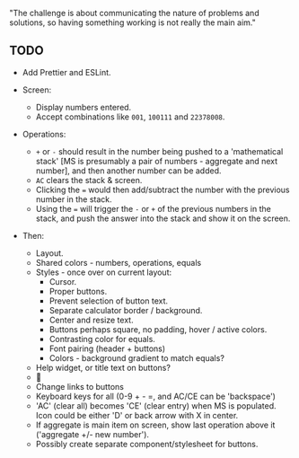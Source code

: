 "The challenge is about communicating the nature of problems and solutions, so having something working is not really the main aim."

## TODO

- Add Prettier and ESLint.
- Screen:
  - Display numbers entered.
  - Accept combinations like `001`, `100111` and `22378008`.
- Operations:

  - `+` or `-` should result in the number being pushed to a 'mathematical stack' [MS is presumably a pair of numbers - aggregate and next number], and then another number can be added.
  - `AC` clears the stack & screen.
  - Clicking the `=` would then add/subtract the number with the previous number in the stack.
  - Using the `=` will trigger the `-` or `+` of the previous numbers in the stack, and push the answer into the stack and show it on the screen.

- Then:
  - Layout.
  - Shared colors - numbers, operations, equals
  - Styles - once over on current layout:
    - Cursor.
    - Proper buttons.
    - Prevent selection of button text.
    - Separate calculator border / background.
    - Center and resize text.
    - Buttons perhaps square, no padding, hover / active colors.
    - Contrasting color for equals.
    - Font pairing (header + buttons)
    - Colors - background gradient to match equals?
  - Help widget, or title text on buttons?
  - 🥚
  - Change links to buttons
  - Keyboard keys for all (0-9 + - =, and AC/CE can be 'backspace')
  - 'AC' (clear all) becomes 'CE' (clear entry) when MS is populated. Icon could be either 'D' or back arrow with X in center.
  - If aggregate is main item on screen, show last operation above it ('aggregate +/- new number').
  - Possibly create separate component/stylesheet for buttons.
